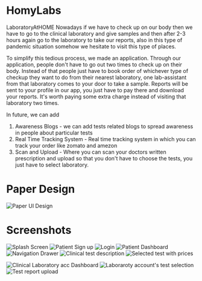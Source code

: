 # HomyLabs
LaboratoryAtHOME Nowadays if we have to check up on our body then we have to go to the clinical laboratory and give samples and then after 2-3 hours again go to the laboratory to take our reports, also in this type of pandemic situation somehow we hesitate to visit this type of places. 

To simplify this tedious process, we made an application. Through our application, people don't have to go out two times to check up on their body. Instead of that people just have to book order of whichever type of checkup they want to do from their nearest laboratory, one lab-assistant from that laboratory comes to your door to take a sample. Reports will be sent to your profile in our app, you just have to pay there and download your reports. It's worth paying some extra charge instead of visiting that laboratory two times. 

In future, we can add 

1. Awareness Blogs   - we can add tests related blogs to spread awareness in people about particular tests 
2. Real Time Tracking System - Real time tracking system in which you can track your order like zomato and amezon  
3. Scan and Upload - Where you can scan your doctors written prescription and upload so that you don't have to choose the tests, you just have to select laboratory.


# Paper Design

![Paper UI Design](https://user-images.githubusercontent.com/62606017/223907018-ee2cc505-00f2-4a0d-b41b-5b05775b8069.jpg)

# Screenshots


![Splash Screen](https://user-images.githubusercontent.com/62606017/223907138-63ca42ce-22d1-4761-8f35-e24f8e49af88.jpg)
![Patient Sign up](https://user-images.githubusercontent.com/62606017/223907170-642e6244-9b7a-44da-aed1-f15a2e1ea6f5.jpg)
![Login](https://user-images.githubusercontent.com/62606017/223907200-252de82c-415f-4f2b-9599-bfeacbee13db.jpg)
![Patient Dashboard](https://user-images.githubusercontent.com/62606017/223907215-ba3fa80b-397d-4505-9880-1a3a91e20c35.jpg)
![Navigation Drawer](https://user-images.githubusercontent.com/62606017/223907237-11d7ab07-964f-4e2f-8bde-5c6787bc2e3b.jpg)
![Clinical test description](https://user-images.githubusercontent.com/62606017/223907268-c9ea0988-ed07-4069-8294-f16097730363.jpg)
![Selected test with prices](https://user-images.githubusercontent.com/62606017/223907275-7c7c01e7-d92f-4428-9e85-b57db597e6fe.jpg)


![Clinical Laboratory acc Dashboard](https://user-images.githubusercontent.com/62606017/223907323-3cd36c26-e053-4973-9e52-0705f7ab4fab.jpg)
![Laboraroty account's test selection](https://user-images.githubusercontent.com/62606017/223907342-eb5336a4-db20-4401-b545-bb42b8d2991b.jpg)
![Test report upload](https://user-images.githubusercontent.com/62606017/223907382-40352b0e-cc11-43b3-8ed2-d6e7db8c40b5.jpg)

